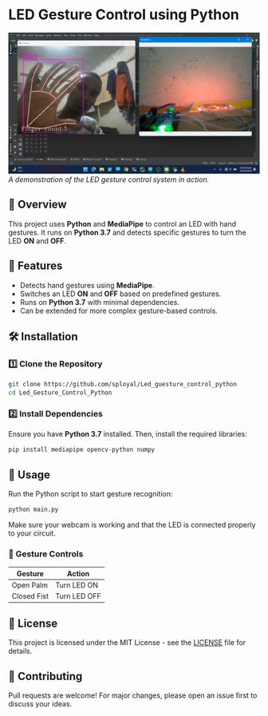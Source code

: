 # LED Gesture Control using Python

![Project Demo](images/image1.png)  
*A demonstration of the LED gesture control system in action.*

## 📌 Overview
This project uses **Python** and **MediaPipe** to control an LED with hand gestures. It runs on **Python 3.7** and detects specific gestures to turn the LED **ON** and **OFF**.

## 🚀 Features
- Detects hand gestures using **MediaPipe**.
- Switches an LED **ON** and **OFF** based on predefined gestures.
- Runs on **Python 3.7** with minimal dependencies.
- Can be extended for more complex gesture-based controls.

## 🛠️ Installation

### 1️⃣ Clone the Repository
```sh
git clone https://github.com/sployal/Led_guesture_control_python
cd Led_Gesture_Control_Python
```

### 2️⃣ Install Dependencies
Ensure you have **Python 3.7** installed. Then, install the required libraries:
```sh
pip install mediapipe opencv-python numpy
```

## 🔧 Usage
Run the Python script to start gesture recognition:
```sh
python main.py
```
Make sure your webcam is working and that the LED is connected properly to your circuit.

### 🤖 Gesture Controls
| Gesture | Action |
|---------|--------|
| Open Palm | Turn LED ON |
| Closed Fist | Turn LED OFF |

## 📜 License
This project is licensed under the MIT License - see the [LICENSE](LICENSE) file for details.

## 🤝 Contributing
Pull requests are welcome! For major changes, please open an issue first to discuss your ideas.


